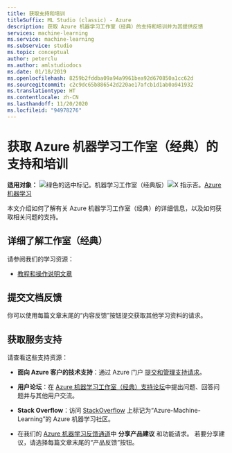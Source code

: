 ```yaml
---
title: 获取支持和培训
titleSuffix: ML Studio (classic) - Azure
description: 获取 Azure 机器学习工作室（经典）的支持和培训并为其提供反馈
services: machine-learning
ms.service: machine-learning
ms.subservice: studio
ms.topic: conceptual
author: peterclu
ms.author: amlstudiodocs
ms.date: 01/18/2019
ms.openlocfilehash: 8259b2fddba09a94a9961bea92d670850a1cc62d
ms.sourcegitcommit: c2c9dc65b886542d220ae17afcb1d1ab0a941932
ms.translationtype: HT
ms.contentlocale: zh-CN
ms.lasthandoff: 11/20/2020
ms.locfileid: "94978276"
---
```

# <a name="get-support-and-training-for-azure-machine-learning-studio-classic"></a>获取 Azure 机器学习工作室（经典）的支持和培训

**适用对象：** ![绿色的选中标记。](../../../includes/media/aml-applies-to-skus/yes.png)机器学习工作室（经典版）![X 指示否。](../../../includes/media/aml-applies-to-skus/no.png)[Azure 机器学习](../overview-what-is-machine-learning-studio.md#ml-studio-classic-vs-azure-machine-learning-studio)




本文介绍如何了解有关 Azure 机器学习工作室（经典）的详细信息，以及如何获取相关问题的支持。

## <a name="learn-more-about-studio-classic"></a>详细了解工作室（经典）

请参阅我们的学习资源：
+ [教程和操作说明文章](/classic/) 


## <a name="submit-doc-feedback"></a>提交文档反馈

你可以使用每篇文章末尾的“内容反馈”按钮提交获取其他学习资料的请求。

## <a name="get-service-support"></a>获取服务支持

请查看这些支持资源：

+ **面向 Azure 客户的技术支持**：通过 Azure 门户 [提交和管理支持请求](/azure-portal/supportability/how-to-create-azure-support-request)。

+ **用户论坛**：在 [Azure 机器学习工作室（经典）支持论坛](https://docs.microsoft.com/answers/topics/azure-machine-learning.html)中提出问题、回答问题并与其他用户交流。

+ **Stack Overflow**：访问 [StackOverflow](https://stackoverflow.com/questions/tagged/azure-machine-learning) 上标记为“Azure-Machine-Learning”的 Azure 机器学习社区。

+ 在我们的 [Azure 机器学习反馈通道](https://feedback.azure.com/forums/257792-machine-learning)中 **分享产品建议** 和功能请求。 若要分享建议，请选择每篇文章末尾的“产品反馈”按钮。
